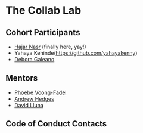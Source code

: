# The Collab Lab

## Cohort Participants
- [Hajar Nasr](https://github.com/hajarNasr) (finally here, yay!)
- Yahaya Kehinde(https://github.com/yahayakenny)
- [Debora Galeano](https://github.com/deboragaleano) 

## Mentors
- [Phoebe Voong-Fadel](https://github.com/asianvader)
- [Andrew Hedges](https://github.com/segdeha)
- [David Lluna](https://github.com/llunaplanet)

## Code of Conduct Contacts

